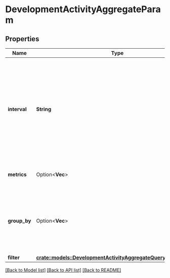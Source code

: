 # DevelopmentActivityAggregateParam

## Properties

Name | Type | Description | Notes
------------ | ------------- | ------------- | -------------
**interval** | **String** | Specifies the range of due dates to be used for filtering. Milliseconds will be truncated. A maximum of 1 year can be specified in the range. End date is not inclusive. Intervals are represented as an ISO-8601 string. For example: YYYY-MM-DDThh:mm:ss/YYYY-MM-DDThh:mm:ss | 
**metrics** | Option<**Vec<String>**> | The list of metrics to be returned. If omitted, all metrics are returned. | [optional]
**group_by** | Option<**Vec<String>**> | Specifies if the aggregated data is combined into a single set of metrics (groupBy is empty or not specified), or contains an element per attendeeId (groupBy is \"attendeeId\") | [optional]
**filter** | [**crate::models::DevelopmentActivityAggregateQueryRequestFilter**](DevelopmentActivityAggregateQueryRequestFilter.md) |  | 

[[Back to Model list]](../README.md#documentation-for-models) [[Back to API list]](../README.md#documentation-for-api-endpoints) [[Back to README]](../README.md)


